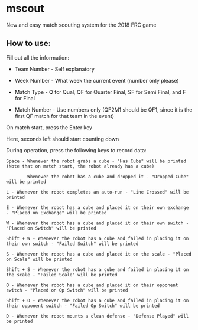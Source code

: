 # mscout
New and easy match scouting system for the 2018 FRC game

## How to use:

Fill out all the information:
 
 - Team Number  - Self explanatory
 
 - Week Number  - What week the current event (number only please)
 
 - Match Type   - Q for Qual, QF for Quarter Final, SF for Semi Final, and F for Final
 
 - Match Number - Use numbers only (QF2M1 should be QF1, since it is the first QF match for that team in the event)


On match start, press the Enter key

Here, seconds left should start counting down


During operation, press the following keys to record data:

    Space - Whenever the robot grabs a cube - "Has Cube" will be printed (Note that on match start, the robot already has a cube)

            Whenever the robot has a cube and dropped it - "Dropped Cube" will be printed

    L - Whenever the robot completes an auto-run - "Line Crossed" will be printed

    E - Whenever the robot has a cube and placed it on their own exchange - "Placed on Exchange" will be printed

    W - Whenever the robot has a cube and placed it on their own switch - "Placed on Switch" will be printed

    Shift + W - Whenever the robot has a cube and failed in placing it on their own switch - "Failed Switch" will be printed

    S - Whenever the robot has a cube and placed it on the scale - "Placed on Scale" will be printed

    Shift + S - Whenever the robot has a cube and failed in placing it on the scale - "Failed Scale" will be printed

    O - Whenever the robot has a cube and placed it on their opponent switch - "Placed on Op Switch" will be printed

    Shift + O - Whenever the robot has a cube and failed in placing it on their opponent switch - "Failed Op Switch" will be printed

    D - Whenever the robot mounts a clean defense - "Defense Played" will be printed
